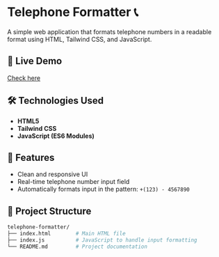 # Telephone Formatter 📞

A simple web application that formats telephone numbers in a readable format using HTML, Tailwind CSS, and JavaScript.

## 🔗 Live Demo
<a href="https://amruthacgowda.github.io/telephone-formatter" target="_blank">Check here</a>


## 🛠️ Technologies Used

- **HTML5**
- **Tailwind CSS**
- **JavaScript (ES6 Modules)**

## 🚀 Features

- Clean and responsive UI
- Real-time telephone number input field
- Automatically formats input in the pattern: `+(123) - 4567890`

## 📂 Project Structure

```bash
telephone-formatter/
├── index.html        # Main HTML file
├── index.js          # JavaScript to handle input formatting
└── README.md         # Project documentation

